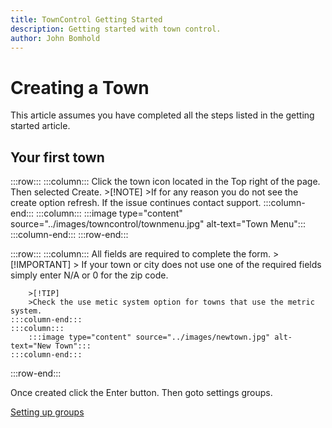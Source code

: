 ```yaml
---
title: TownControl Getting Started
description: Getting started with town control.
author: John Bomhold
---
```


# Creating a Town
This article assumes you have completed all the steps listed in the getting started article.

## Your first town
:::row:::
    :::column:::
        Click the town icon located in the Top right of the page. Then selected Create. 
        >[!NOTE]
        >If for any reason you do not see the create option refresh. If the issue continues contact support.
    :::column-end:::
    :::column:::
        :::image type="content" source="../images/towncontrol/townmenu.jpg" alt-text="Town Menu":::
    :::column-end:::
:::row-end:::

:::row:::
    :::column:::
        All fields are required to complete the form. 
        > [!IMPORTANT]
        > If your town or city does not use one of the required fields simply enter N/A or 0 for the zip code. 
        
        >[!TIP]
        >Check the use metic system option for towns that use the metric system.
    :::column-end:::
    :::column:::
        :::image type="content" source="../images/newtown.jpg" alt-text="New Town":::
    :::column-end:::
:::row-end:::

Once created click the Enter button. Then goto settings groups.

[Setting up groups](groups.md)